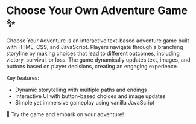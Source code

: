 # Choose Your Own Adventure Game ✨

Choose Your Adventure is an interactive text-based adventure game built with HTML, CSS, and JavaScript. Players navigate through a branching storyline by making choices that lead to different outcomes, including victory, survival, or loss. The game dynamically updates text, images, and buttons based on player decisions, creating an engaging experience.

Key features:

- Dynamic storytelling with multiple paths and endings
- Interactive UI with button-based choices and image updates
- Simple yet immersive gameplay using vanilla JavaScript

🚀 Try the game and embark on your adventure!
